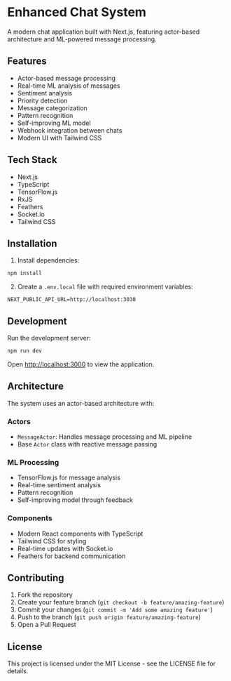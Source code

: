 # Enhanced Chat System

A modern chat application built with Next.js, featuring actor-based architecture and ML-powered message processing.

## Features

- Actor-based message processing
- Real-time ML analysis of messages
- Sentiment analysis
- Priority detection
- Message categorization
- Pattern recognition
- Self-improving ML model
- Webhook integration between chats
- Modern UI with Tailwind CSS

## Tech Stack

- Next.js
- TypeScript
- TensorFlow.js
- RxJS
- Feathers
- Socket.io
- Tailwind CSS

## Installation

1. Install dependencies:
```bash
npm install
```

2. Create a `.env.local` file with required environment variables:
```env
NEXT_PUBLIC_API_URL=http://localhost:3030
```

## Development

Run the development server:
```bash
npm run dev
```

Open [http://localhost:3000](http://localhost:3000) to view the application.

## Architecture

The system uses an actor-based architecture with:

### Actors
- `MessageActor`: Handles message processing and ML pipeline
- Base `Actor` class with reactive message passing

### ML Processing
- TensorFlow.js for message analysis
- Real-time sentiment analysis
- Pattern recognition
- Self-improving model through feedback

### Components
- Modern React components with TypeScript
- Tailwind CSS for styling
- Real-time updates with Socket.io
- Feathers for backend communication

## Contributing

1. Fork the repository
2. Create your feature branch (`git checkout -b feature/amazing-feature`)
3. Commit your changes (`git commit -m 'Add some amazing feature'`)
4. Push to the branch (`git push origin feature/amazing-feature`)
5. Open a Pull Request

## License

This project is licensed under the MIT License - see the LICENSE file for details.
